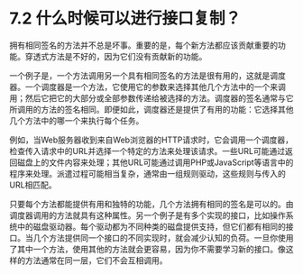 # 7.2 什么时候可以进行接口复制？

拥有相同签名的方法并不总是坏事。重要的是，每个新方法都应该贡献重要的功能。穿透式方法是不好的，因为它们没有贡献新的功能。

一个例子是，一个方法调用另一个具有相同签名的方法是很有用的，这就是调度器。一个调度器是一个方法，它使用它的参数来选择其他几个方法中的一个来调用；然后它把它的大部分或全部参数传递给被选择的方法。调度器的签名通常与它所调用的方法的签名相同。即便如此，调度器还是提供了有用的功能：它选择其他几个方法中的哪一个来执行每个任务。

例如，当Web服务器收到来自Web浏览器的HTTP请求时，它会调用一个调度器，检查传入请求中的URL并选择一个特定的方法来处理该请求。一些URL可能通过返回磁盘上的文件内容来处理；其他URL可能通过调用PHP或JavaScript等语言中的程序来处理。派遣过程可能相当复杂，通常由一组规则驱动，这些规则与传入的URL相匹配。

只要每个方法都能提供有用和独特的功能，几个方法拥有相同的签名是可以的。由调度器调用的方法就具有这种属性。另一个例子是有多个实现的接口，比如操作系统中的磁盘驱动器。每个驱动都为不同种类的磁盘提供支持，但它们都有相同的接口。当几个方法提供同一个接口的不同实现时，就会减少认知的负荷。一旦你使用了其中一个方法，使用其他的方法就会更容易，因为你不需要学习新的接口。像这样的方法通常在同一层，它们不会互相调用。
